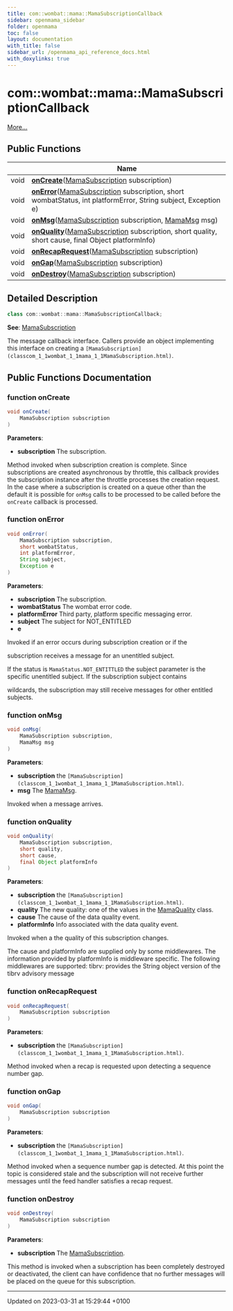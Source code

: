 ```yaml
---
title: com::wombat::mama::MamaSubscriptionCallback
sidebar: openmama_sidebar
folder: openmama
toc: false
layout: documentation
with_title: false
sidebar_url: /openmama_api_reference_docs.html
with_doxylinks: true
---
```


# com::wombat::mama::MamaSubscriptionCallback



 [More...](#detailed-description)

## Public Functions

|                | Name           |
| -------------- | -------------- |
| void | **[onCreate](interfacecom_1_1wombat_1_1mama_1_1MamaSubscriptionCallback.html#function-oncreate)**([MamaSubscription](classcom_1_1wombat_1_1mama_1_1MamaSubscription.html) subscription) |
| void | **[onError](interfacecom_1_1wombat_1_1mama_1_1MamaSubscriptionCallback.html#function-onerror)**([MamaSubscription](classcom_1_1wombat_1_1mama_1_1MamaSubscription.html) subscription, short wombatStatus, int platformError, String subject, Exception e) |
| void | **[onMsg](interfacecom_1_1wombat_1_1mama_1_1MamaSubscriptionCallback.html#function-onmsg)**([MamaSubscription](classcom_1_1wombat_1_1mama_1_1MamaSubscription.html) subscription, [MamaMsg](classcom_1_1wombat_1_1mama_1_1MamaMsg.html) msg) |
| void | **[onQuality](interfacecom_1_1wombat_1_1mama_1_1MamaSubscriptionCallback.html#function-onquality)**([MamaSubscription](classcom_1_1wombat_1_1mama_1_1MamaSubscription.html) subscription, short quality, short cause, final Object platformInfo) |
| void | **[onRecapRequest](interfacecom_1_1wombat_1_1mama_1_1MamaSubscriptionCallback.html#function-onrecaprequest)**([MamaSubscription](classcom_1_1wombat_1_1mama_1_1MamaSubscription.html) subscription) |
| void | **[onGap](interfacecom_1_1wombat_1_1mama_1_1MamaSubscriptionCallback.html#function-ongap)**([MamaSubscription](classcom_1_1wombat_1_1mama_1_1MamaSubscription.html) subscription) |
| void | **[onDestroy](interfacecom_1_1wombat_1_1mama_1_1MamaSubscriptionCallback.html#function-ondestroy)**([MamaSubscription](classcom_1_1wombat_1_1mama_1_1MamaSubscription.html) subscription) |

## Detailed Description

```java
class com::wombat::mama::MamaSubscriptionCallback;
```


**See**: [MamaSubscription](classcom_1_1wombat_1_1mama_1_1MamaSubscription.html)

The message callback interface. Callers provide an object implementing this interface on creating a `[MamaSubscription](classcom_1_1wombat_1_1mama_1_1MamaSubscription.html)`.

## Public Functions Documentation

### function onCreate

```java
void onCreate(
    MamaSubscription subscription
)
```


**Parameters**: 

  * **subscription** The subscription. 


Method invoked when subscription creation is complete. Since subscriptions are created asynchronous by throttle, this callback provides the subscription instance after the throttle processes the creation request. In the case where a subscription is created on a queue other than the default it is possible for `onMsg` calls to be processed to be called before the `onCreate` callback is processed.


### function onError

```java
void onError(
    MamaSubscription subscription,
    short wombatStatus,
    int platformError,
    String subject,
    Exception e
)
```


**Parameters**: 

  * **subscription** The subscription. 
  * **wombatStatus** The wombat error code. 
  * **platformError** Third party, platform specific messaging error. 
  * **subject** The subject for NOT_ENTITLED 
  * **e** 


Invoked if an error occurs during subscription creation or if the 

 subscription receives a message for an unentitled subject. 

If the status is `MamaStatus.NOT_ENTITTLED` the subject parameter is the specific unentitled subject. If the subscription subject contains 

 wildcards, the subscription may still receive messages for other entitled subjects.


### function onMsg

```java
void onMsg(
    MamaSubscription subscription,
    MamaMsg msg
)
```


**Parameters**: 

  * **subscription** the `[MamaSubscription](classcom_1_1wombat_1_1mama_1_1MamaSubscription.html)`. 
  * **msg** The [MamaMsg](classcom_1_1wombat_1_1mama_1_1MamaMsg.html). 


Invoked when a message arrives.


### function onQuality

```java
void onQuality(
    MamaSubscription subscription,
    short quality,
    short cause,
    final Object platformInfo
)
```


**Parameters**: 

  * **subscription** the `[MamaSubscription](classcom_1_1wombat_1_1mama_1_1MamaSubscription.html)`. 
  * **quality** The new quality: one of the values in the [MamaQuality](classcom_1_1wombat_1_1mama_1_1MamaQuality.html) class. 
  * **cause** The cause of the data quality event. 
  * **platformInfo** Info associated with the data quality event.


Invoked when a the quality of this subscription changes.


The cause and platformInfo are supplied only by some middlewares. The information provided by platformInfo is middleware specific. The following middlewares are supported: 
tibrv: provides the String object version of the tibrv advisory message 


### function onRecapRequest

```java
void onRecapRequest(
    MamaSubscription subscription
)
```


**Parameters**: 

  * **subscription** the `[MamaSubscription](classcom_1_1wombat_1_1mama_1_1MamaSubscription.html)`. 


Method invoked when a recap is requested upon detecting a sequence number gap.


### function onGap

```java
void onGap(
    MamaSubscription subscription
)
```


**Parameters**: 

  * **subscription** the `[MamaSubscription](classcom_1_1wombat_1_1mama_1_1MamaSubscription.html)`. 


Method invoked when a sequence number gap is detected. At this point the topic is considered stale and the subscription will not receive further messages until the feed handler satisfies a recap request.


### function onDestroy

```java
void onDestroy(
    MamaSubscription subscription
)
```


**Parameters**: 

  * **subscription** The [MamaSubscription](classcom_1_1wombat_1_1mama_1_1MamaSubscription.html). 


This method is invoked when a subscription has been completely destroyed or deactivated, the client can have confidence that no further messages will be placed on the queue for this subscription.


-------------------------------

Updated on 2023-03-31 at 15:29:44 +0100